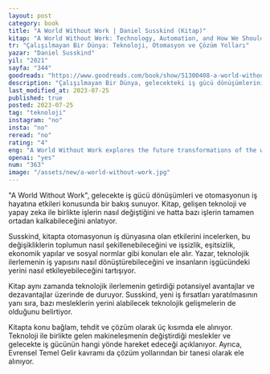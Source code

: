 ```yaml
---
layout: post
category: book
title: "A World Without Work | Daniel Susskind (Kitap)"
kitap: "A World Without Work: Technology, Automation, and How We Should Respond"
tr: "Çalışılmayan Bir Dünya: Teknoloji, Otomasyon ve Çözüm Yolları"
yazar: "Daniel Susskind"
yil: "2021"
sayfa: "344"
goodreads: "https://www.goodreads.com/book/show/51300408-a-world-without-work"
description: "Çalışılmayan Bir Dünya, gelecekteki iş gücü dönüşümlerini ve otomasyonun iş hayatına etkilerini ele alırken, teknolojinin işlerimizi nasıl değiştirebileceği konusunda bir perspektif sunuyor."
last_modified_at: 2023-07-25
published: true
posted: 2023-07-25
tag: "teknoloji" 
instagram: "no"
insta: "no"
reread: "no"
rating: "4"
eng: "A World Without Work explores the future transformations of the workforce and the impact of automation on labour, providing a perspective on how technology could reshape our jobs."
openai: "yes"
num: "363"
image: "/assets/new/a-world-without-work.jpg"
---
```


"A World Without Work", gelecekte iş gücü dönüşümleri ve otomasyonun iş hayatına etkileri konusunda bir bakış sunuyor. Kitap, gelişen teknoloji ve yapay zeka ile birlikte işlerin nasıl değiştiğini ve hatta bazı işlerin tamamen ortadan kalkabileceğini anlatıyor.

Susskind, kitapta otomasyonun iş dünyasına olan etkilerini incelerken, bu değişikliklerin toplumun nasıl şekillenebileceğini ve işsizlik, eşitsizlik, ekonomik yapılar ve sosyal normlar gibi konuları ele alır. Yazar, teknolojik ilerlemenin iş yapısını nasıl dönüştürebileceğini ve insanların işgücündeki yerini nasıl etkileyebileceğini tartışıyor.

Kitap aynı zamanda teknolojik ilerlemenin getirdiği potansiyel avantajlar ve dezavantajlar üzerinde de duruyor. Susskind, yeni iş fırsatları yaratılmasının yanı sıra, bazı mesleklerin yerini alabilecek teknolojik gelişmelerin de olduğunu belirtiyor. 

Kitapta konu bağlam, tehdit ve çözüm olarak üç kısımda ele alınıyor. Teknoloji ile birlikte gelen makineleşmenin değiştirdiği meslekler ve gelecekte iş gücünün hangi yönde hareket edeceği açıklanıyor. Ayrıca, Evrensel Temel Gelir kavramı da çözüm yollarından bir tanesi olarak ele alınıyor. 





